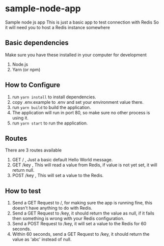 # sample-node-app
Sample node js app 
This is just a basic app to test connection with Redis
So it will need you to host a Redis instance somewhere

## Basic dependencies
Make sure you have these installed in your computer for development
1. Node.js
2. Yarn (or npm)

## How to Configure
1. run `yarn install` to install dependencies.
2. copy .env.example to .env and set your environment value there.
3. run `yarn build` to build the application.
4. The application will run in port 80, so make sure no other process is using it.
5. run `yarn start` to run the application.

## Routes
There are 3 routes available
1. GET / , Just a basic default Hello World message.
2. GET /key , This will read a value from Redis, if value is not yet set, it will return null.
3. POST /key , This will set a value to the Redis.

## How to test
1. Send a GET Request to /, for making sure the app is running fine, this doesn't have anything to do with Redis.
2. Send a GET Request to /key, it should return the value as null, if it fails then something is wrong with your Redis configuration.
3. Send a POST Request to /key, it will set a value to the Redis for 60 seconds.
4. Within 60 seconds, send a GET Request to /key, it should return the value as 'abc' instead of null.


